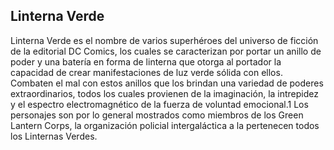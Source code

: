 ## Linterna Verde

Linterna Verde es el nombre de varios superhéroes del universo de ficción de la editorial DC Comics, los cuales se caracterizan por portar un anillo de poder y una batería en forma de linterna que otorga al portador la capacidad de crear manifestaciones de luz verde sólida con ellos. Combaten el mal con estos anillos que los brindan una variedad de poderes extraordinarios, todos los cuales provienen de la imaginación, la intrepidez y el espectro electromagnético de la fuerza de voluntad emocional.1​ Los personajes son por lo general mostrados como miembros de los Green Lantern Corps, la organización policial intergaláctica a la pertenecen todos los Linternas Verdes.
